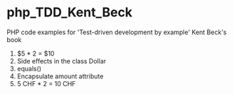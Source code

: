 # php_TDD_Kent_Beck
PHP code examples for 'Test-driven development by example' Kent Beck's book 

1. $5 * 2 = $10
2. Side effects in the class Dollar
3. equals()
4. Encapsulate amount attribute 
5. 5 CHF * 2 = 10 CHF
